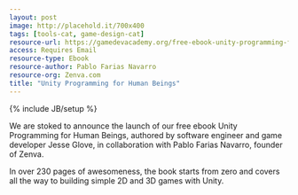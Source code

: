```yaml
---
layout: post
image: http://placehold.it/700x400
tags: [tools-cat, game-design-cat]
resource-url: https://gamedevacademy.org/free-ebook-unity-programming-for-human-beings/
access: Requires Email
resource-type: Ebook
resource-author: Pablo Farias Navarro
resource-org: Zenva.com
title: "Unity Programming for Human Beings"
---
```

{% include JB/setup %}

We are stoked to announce the launch of our free ebook Unity Programming for Human Beings, authored by software engineer and game developer Jesse Glove, in collaboration with Pablo Farias Navarro, founder of Zenva.

In over 230 pages of awesomeness, the book starts from zero and covers all the way to building simple 2D and 3D games with Unity.
